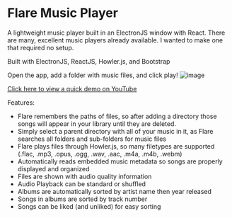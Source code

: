 # Flare Music Player
A lightweight music player built in an ElectronJS window with React. There are many, excellent music players already available. I wanted to make one that required no setup.

Built with ElectronJS, ReactJS, Howler.js, and Bootstrap

Open the app, add a folder with music files, and click play!
![image](https://user-images.githubusercontent.com/103540180/166316135-b437abe0-726a-4f42-9f43-d703e74b8b43.png)

<a href="https://youtu.be/peRCJDqpM-Q" target="_blank">Click here to view a quick demo on YouTube</a>

Features:
- Flare remembers the paths of files, so after adding a directory those songs will appear in your library until they are deleted.
- Simply select a parent directory with all of your music in it, as Flare searches all folders and sub-folders for music files
- Flare plays files through Howler.js, so many filetypes are supported (.flac, .mp3, .opus, .ogg, .wav, .aac, .m4a, .m4b, .webm)
- Automatically reads embedded music metadata so songs are properly displayed and organized
- Files are shown with audio quality information
- Audio Playback can be standard or shuffled
- Albums are automatically sorted by artist name then year released
- Songs in albums are sorted by track number
- Songs can be liked (and unliked) for easy sorting
